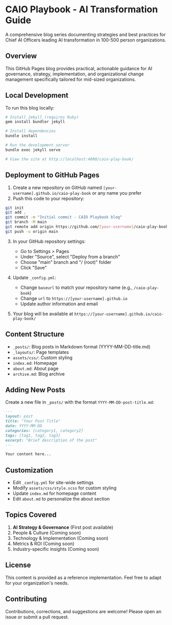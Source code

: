 # CAIO Playbook - AI Transformation Guide

A comprehensive blog series documenting strategies and best practices for Chief AI Officers leading AI transformation in 100-500 person organizations.

## Overview

This GitHub Pages blog provides practical, actionable guidance for AI governance, strategy, implementation, and organizational change management specifically tailored for mid-sized organizations.

## Local Development

To run this blog locally:

```bash
# Install Jekyll (requires Ruby)
gem install bundler jekyll

# Install dependencies
bundle install

# Run the development server
bundle exec jekyll serve

# View the site at http://localhost:4000/caio-play-book/
```

## Deployment to GitHub Pages

1. Create a new repository on GitHub named `[your-username].github.io/caio-play-book` or any name you prefer
2. Push this code to your repository:

```bash
git init
git add .
git commit -m "Initial commit - CAIO Playbook blog"
git branch -M main
git remote add origin https://github.com/[your-username]/caio-play-book.git
git push -u origin main
```

3. In your GitHub repository settings:
   - Go to Settings > Pages
   - Under "Source", select "Deploy from a branch"
   - Choose "main" branch and "/ (root)" folder
   - Click "Save"

4. Update `_config.yml`:
   - Change `baseurl` to match your repository name (e.g., `/caio-play-book`)
   - Change `url` to `https://[your-username].github.io`
   - Update author information and email

5. Your blog will be available at `https://[your-username].github.io/caio-play-book/`

## Content Structure

- `_posts/`: Blog posts in Markdown format (YYYY-MM-DD-title.md)
- `_layouts/`: Page templates
- `assets/css/`: Custom styling
- `index.md`: Homepage
- `about.md`: About page
- `archive.md`: Blog archive

## Adding New Posts

Create a new file in `_posts/` with the format `YYYY-MM-DD-post-title.md`:

```markdown
---
layout: post
title: "Your Post Title"
date: YYYY-MM-DD
categories: [category1, category2]
tags: [tag1, tag2, tag3]
excerpt: "Brief description of the post"
---

Your content here...
```

## Customization

- Edit `_config.yml` for site-wide settings
- Modify `assets/css/style.scss` for custom styling
- Update `index.md` for homepage content
- Edit `about.md` to personalize the about section

## Topics Covered

1. **AI Strategy & Governance** (First post available)
2. People & Culture (Coming soon)
3. Technology & Implementation (Coming soon)
4. Metrics & ROI (Coming soon)
5. Industry-specific insights (Coming soon)

## License

This content is provided as a reference implementation. Feel free to adapt for your organization's needs.

## Contributing

Contributions, corrections, and suggestions are welcome! Please open an issue or submit a pull request.